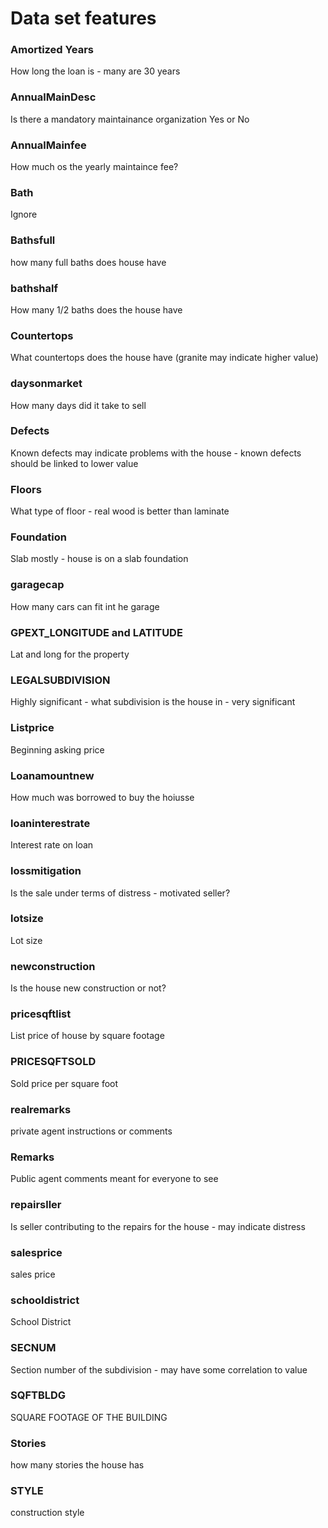 # Data set features

### Amortized Years
How long the loan is - many are 30 years

### AnnualMainDesc
Is there a mandatory maintainance organization Yes or No

### AnnualMainfee
How much os the yearly maintaince fee?

### Bath
Ignore

### Bathsfull
how many full baths does house have

### bathshalf
How many 1/2 baths does the house have

### Countertops
What countertops does the house have (granite may indicate higher value)

### daysonmarket
How many days did it take to sell

### Defects
Known defects may indicate problems with the house - known defects should be linked to lower value

### Floors
What type of floor - real wood is better than laminate

### Foundation
Slab mostly - house is on a slab foundation

### garagecap
How many cars can fit int he garage

### GPEXT_LONGITUDE and LATITUDE
Lat and long for the property

### LEGALSUBDIVISION
Highly significant - what subdivision is the house in - very significant

### Listprice
Beginning asking price

### Loanamountnew
How much was borrowed to buy the hoiusse

### loaninterestrate
Interest rate on loan

### lossmitigation
Is the sale under terms of distress - motivated seller?

### lotsize
Lot size

### newconstruction
Is the house new construction or not?

### pricesqftlist
List price of house by square footage

### PRICESQFTSOLD
Sold price per square foot

### realremarks
private agent instructions or comments

### Remarks
Public agent comments meant for everyone to see

### repairsller
Is seller contributing to the repairs for the house - may indicate distress

### salesprice
sales price

### schooldistrict
School District

### SECNUM
Section number of the subdivision - may have some correlation to value

### SQFTBLDG
SQUARE FOOTAGE OF THE BUILDING

### Stories
how many stories the house has

### STYLE
construction style
